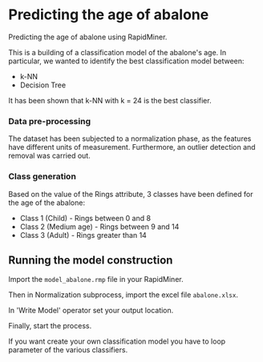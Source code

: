 # Predicting the age of abalone
Predicting the age of abalone using RapidMiner.

This is a building of a classification model of the abalone's age.
In particular, we wanted to identify the best classification model between:
- k-NN
- Decision Tree

It has been shown that k-NN with k = 24 is the best classifier.

### Data pre-processing
The dataset has been subjected to a normalization phase, as the features have different units of measurement.
Furthermore, an outlier detection and removal was carried out.

### Class generation
Based on the value of the Rings attribute, 3 classes have been defined for the age of the abalone:

* Class 1 (Child) - Rings between 0 and 8
* Class 2 (Medium age) - Rings between 9 and 14
* Class 3 (Adult) - Rings greater than 14

## Running the model construction
Import the `model_abalone.rmp` file in your RapidMiner.

Then in Normalization subprocess, import the excel file `abalone.xlsx`.

In 'Write Model' operator set your output location.

Finally, start the process.

If you want create your own classification model you have to loop parameter of the various classifiers.
